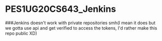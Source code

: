 # PES1UG20CS643_Jenkins
###Jenkins doesn't work with private repositories smh(I mean it does but we gotta use api and get verified to access the tokens, I'd rather make this repo public XD)